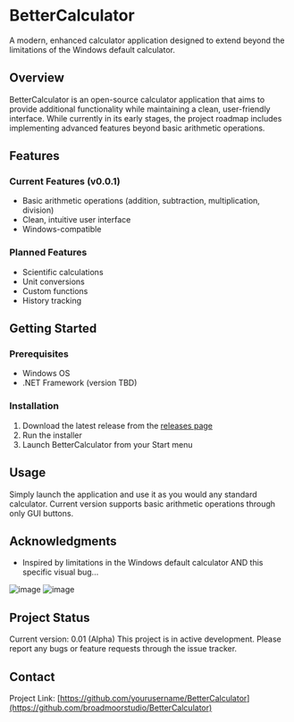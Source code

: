 # BetterCalculator

A modern, enhanced calculator application designed to extend beyond the limitations of the Windows default calculator.

## Overview

BetterCalculator is an open-source calculator application that aims to provide additional functionality while maintaining a clean, user-friendly interface. While currently in its early stages, the project roadmap includes implementing advanced features beyond basic arithmetic operations.

## Features

### Current Features (v0.0.1)
- Basic arithmetic operations (addition, subtraction, multiplication, division)
- Clean, intuitive user interface
- Windows-compatible

### Planned Features
- Scientific calculations
- Unit conversions
- Custom functions
- History tracking

## Getting Started

### Prerequisites
- Windows OS
- .NET Framework (version TBD)

### Installation
1. Download the latest release from the [releases page](link-to-releases)
2. Run the installer
3. Launch BetterCalculator from your Start menu

## Usage

Simply launch the application and use it as you would any standard calculator. Current version supports basic arithmetic operations through only GUI buttons.

<!--
## License

This project is licensed under the MIT License - see the [LICENSE](LICENSE) file for details.
-->
## Acknowledgments

- Inspired by limitations in the Windows default calculator AND this specific visual bug...

![image](https://github.com/user-attachments/assets/9cb180b8-004a-41e7-b78b-873f8eb6c65a)
![image](https://github.com/user-attachments/assets/8ab4e287-cc49-41a1-97cb-056b6706a0c5)


## Project Status

Current version: 0.01 (Alpha)
This project is in active development. Please report any bugs or feature requests through the issue tracker.

## Contact

Project Link: [https://github.com/yourusername/BetterCalculator](https://github.com/broadmoorstudio/BetterCalculator)

